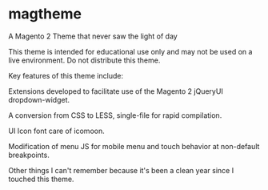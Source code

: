 # magtheme
A Magento 2 Theme that never saw the light of day

This theme is intended for educational use only and may not be used on a live environment. Do not distribute this theme.

Key features of this theme include:

Extensions developed to facilitate use of the Magento 2 jQueryUI dropdown-widget.

A conversion from CSS to LESS, single-file for rapid compilation.

UI Icon font care of icomoon.

Modification of menu JS for mobile menu and touch behavior at non-default breakpoints.

Other things I can't remember because it's been a clean year since I touched this theme.
